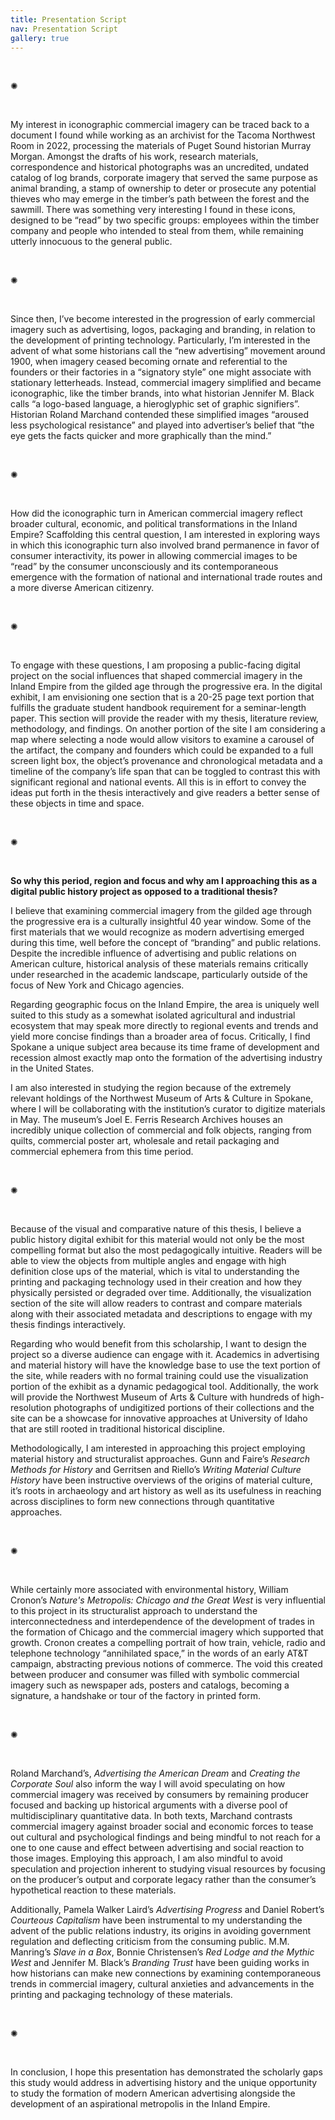 ```yaml
---
title: Presentation Script
nav: Presentation Script
gallery: true
---
```


<br>
<div class="symbol-container">
    <p class="symbol">&#10042;</p>
</div>
<br>

My interest in iconographic commercial imagery can be traced back to a document I found while working as an archivist for the Tacoma Northwest Room in 2022, processing the materials of Puget Sound historian Murray Morgan. Amongst the drafts of his work, research materials, correspondence and historical photographs was an uncredited, undated catalog of log brands, corporate imagery that served the same purpose as animal branding, a stamp of ownership to deter or prosecute any potential thieves who may emerge in the timber’s path between the forest and the sawmill. There was something very interesting I found in these icons, designed to be “read” by two specific groups: employees within the timber company and people who intended to steal from them, while remaining utterly innocuous to the general public. 

<br>
<div class="symbol-container">
    <p class="symbol">&#10042;</p>
</div>
<br>

Since then, I’ve become interested in the progression of early commercial imagery such as advertising, logos, packaging and branding, in relation to the development of printing technology. Particularly, I’m interested in the advent of what some historians call the “new advertising” movement around 1900, when imagery ceased becoming ornate and referential to the founders or their factories in a “signatory style” one might associate with stationary letterheads. Instead, commercial imagery simplified and became iconographic, like the timber brands, into what historian Jennifer M. Black calls “a logo-based language, a hieroglyphic set of graphic signifiers”. Historian Roland Marchand contended these simplified images “aroused less psychological resistance” and played into advertiser’s belief that “the eye gets the facts quicker and more graphically than the mind.” 

<br>
<div class="symbol-container">
    <p class="symbol">&#10042;</p>
</div>
<br>

How did the iconographic turn in American commercial imagery reflect broader cultural, economic, and political transformations in the Inland Empire? Scaffolding this central question, I am interested in exploring ways in which this iconographic turn also involved brand permanence in favor of consumer interactivity, its power in allowing commercial images to be “read” by the consumer unconsciously and its contemporaneous emergence with the formation of national and international trade routes and a more diverse American citizenry. 

<br>
<div class="symbol-container">
    <p class="symbol">&#10042;</p>
</div>
<br>

To engage with these questions, I am proposing a public-facing digital project on the social influences that shaped commercial imagery in the Inland Empire from the gilded age through the progressive era. In the digital exhibit, I am envisioning one section that is a 20-25 page text portion that fulfills the graduate student handbook requirement for a seminar-length paper. This section will provide the reader with my thesis, literature review, methodology, and findings. On another portion of the site I am considering a map where selecting a node would allow visitors to examine a carousel of the artifact, the company and founders which could be expanded to a full screen light box, the object’s provenance and chronological metadata and a timeline of the company’s life span that can be toggled to contrast this with significant regional and national events. All this is in effort to convey the ideas put forth in the thesis interactively and give readers a better sense of these objects in time and space.

<br>
<div class="symbol-container">
    <p class="symbol">&#10042;</p>
</div>
<br>

**So why this period, region and focus and why am I approaching this as a digital public history project as opposed to a traditional thesis?** 

I believe that examining commercial imagery from the gilded age through the progressive era is a culturally insightful 40 year window. Some of the first materials that we would recognize as modern advertising emerged during this time, well before the concept of “branding” and public relations. Despite the incredible influence of advertising and public relations on American culture, historical analysis of these materials remains critically under researched in the academic landscape, particularly outside of the focus of New York and Chicago agencies. 

Regarding geographic focus on the Inland Empire, the area is uniquely well suited to this study as a somewhat isolated agricultural and industrial ecosystem that may speak more directly to regional events and trends and yield more concise findings than a broader area of focus. Critically, I find Spokane a unique subject area because its time frame of development and recession almost exactly map onto the formation of the advertising industry in the United States. 

I am also interested in studying the region because of the extremely relevant holdings of the Northwest Museum of Arts & Culture in Spokane, where I will be collaborating with the institution’s curator to digitize materials in May. The museum’s Joel E. Ferris Research Archives houses an incredibly unique collection of commercial and folk objects, ranging from quilts, commercial poster art, wholesale and retail packaging and commercial ephemera from this time period.

<br>
<div class="symbol-container">
    <p class="symbol">&#10042;</p>
</div>
<br>

Because of the visual and comparative nature of this thesis, I believe a public history digital exhibit for this material would not only be the most compelling format but also the most pedagogically intuitive. Readers will be able to view the objects from multiple angles and engage with high definition close ups of the material, which is vital to understanding the printing and packaging technology used in their creation and how they physically persisted or degraded over time. Additionally, the visualization section of the site will allow readers to contrast and compare materials along with their associated metadata and descriptions to engage with my thesis findings interactively. 

Regarding who would benefit from this scholarship, I want to design the project so a diverse audience can engage with it. Academics in advertising and material history will have the knowledge base to use the text portion of the site, while readers with no formal training could use the visualization portion of the exhibit as a dynamic pedagogical tool. Additionally, the work will provide the Northwest Museum of Arts & Culture with hundreds of high-resolution photographs of undigitized portions of their collections and the site can be a showcase for innovative approaches at University of Idaho that are still rooted in traditional historical discipline.

Methodologically, I am interested in approaching this project employing material history and structuralist approaches. Gunn and Faire’s *Research Methods for History* and Gerritsen and Riello’s *Writing Material Culture History* have been instructive overviews of the origins of material culture, it’s roots in archaeology and art history as well as its usefulness in reaching across disciplines to form new connections through quantitative approaches.

<br>
<div class="symbol-container">
    <p class="symbol">&#10042;</p>
</div>
<br>

While certainly more associated with environmental history, William Cronon’s *Nature's Metropolis: Chicago and the Great West* is very influential to this project in its structuralist approach to understand the interconnectedness and interdependence of the development of trades in the formation of Chicago and the commercial imagery which supported that growth. Cronon creates a compelling portrait of how train, vehicle, radio and telephone technology “annihilated space,” in the words of an early AT&T campaign, abstracting previous notions of commerce. The void this created between producer and consumer was filled with symbolic commercial imagery such as newspaper ads, posters and catalogs, becoming a signature, a handshake or tour of the factory in printed form. 

<br>
<div class="symbol-container">
    <p class="symbol">&#10042;</p>
</div>
<br>

Roland Marchand’s, *Advertising the American Dream* and *Creating the Corporate Soul* also inform the way I will avoid speculating on how commercial imagery was received by consumers by remaining producer focused and backing up historical arguments with a diverse pool of multidisciplinary quantitative data. In both texts, Marchand contrasts commercial imagery against broader social and economic forces to tease out cultural and psychological findings and being mindful to not reach for a one to one cause and effect between advertising and social reaction to those images. Employing this approach, I am also mindful to avoid speculation and projection inherent to studying visual resources by focusing on the producer’s output and corporate legacy rather than the consumer’s hypothetical reaction to these materials.

Additionally, Pamela Walker Laird’s *Advertising Progress* and Daniel Robert’s *Courteous Capitalism* have been instrumental to my understanding the advent of the public relations industry, its origins in avoiding government regulation and deflecting criticism from the consuming public. M.M. Manring’s *Slave in a Box*, Bonnie Christensen’s *Red Lodge and the Mythic West* and Jennifer M. Black’s *Branding Trust* have been guiding works in how historians can make new connections by examining contemporaneous trends in commercial imagery, cultural anxieties and advancements in the printing and packaging technology of these materials.

<br>
<div class="symbol-container">
    <p class="symbol">&#10042;</p>
</div>
<br>

In conclusion, I hope this presentation has demonstrated the scholarly gaps this study would address in advertising history and the unique opportunity to study the formation of modern American advertising alongside the development of an aspirational metropolis in the Inland Empire. 
